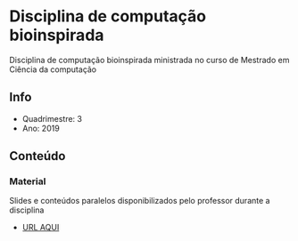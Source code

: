 # Disciplina de computação bioinspirada
Disciplina de computação bioinspirada ministrada no curso de Mestrado em Ciência da computação

## Info
* Quadrimestre: 3
* Ano: 2019

## Conteúdo

### Material
Slides e conteúdos paralelos disponibilizados pelo professor durante a disciplina

* [URL AQUI](material/)

